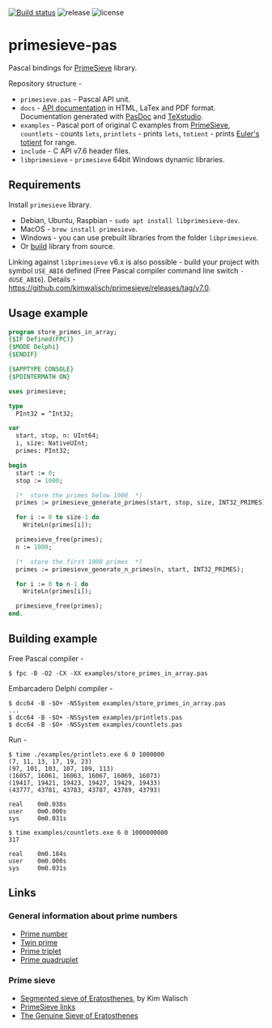 [![Build status](https://ci.appveyor.com/api/projects/status/github/JulStrat/primesieve-pas?svg=true)](https://ci.appveyor.com/project/JulStrat/primesieve-pas)
![release](https://img.shields.io/github/v/release/JulStrat/primesieve-pas.svg)
![license](https://img.shields.io/github/license/JulStrat/primesieve-pas)

# primesieve-pas

Pascal bindings for [PrimeSieve](https://github.com/kimwalisch/primesieve) library.

Repository structure - 
- `primesieve.pas` - Pascal API unit.
- `docs` - [API documentation](https://julstrat.github.io/primesieve-pas/) 
in HTML, LaTex and PDF format. 
Documentation generated with [PasDoc](https://github.com/pasdoc/pasdoc) and [TeXstudio](https://github.com/texstudio-org/texstudio).
- `examples` - Pascal port of original C examples from [PrimeSieve](https://github.com/kimwalisch/primesieve), 
`countlets` - counts `lets`, `printlets` - prints `lets`, `totient` - prints [Euler's totient](https://en.wikipedia.org/wiki/Euler%27s_totient_function) for range.
- `include` - C API v7.6 header files.
- `libprimesieve` - `primesieve` 64bit Windows dynamic libraries.

## Requirements

Install `primesieve` library.

- Debian, Ubuntu, Raspbian - `sudo apt install libprimesieve-dev`.
- MacOS - `brew install primesieve`.
- Windows - you can use prebuilt libraries from the folder `libprimesieve`.
- Or [build](https://github.com/kimwalisch/primesieve/blob/master/BUILD.md) library from source.

Linking against `libprimesieve` v6.x is also possible - 
build your project with symbol `USE_ABI6` defined 
(Free Pascal compiler command line switch `-dUSE_ABI6`).
Details - https://github.com/kimwalisch/primesieve/releases/tag/v7.0.

## Usage example

```Pascal
program store_primes_in_array;
{$IF Defined(FPC)}
{$MODE Delphi}
{$ENDIF}

{$APPTYPE CONSOLE}
{$POINTERMATH ON}

uses primesieve;

type
  PInt32 = ^Int32;

var
  start, stop, n: UInt64;
  i, size: NativeUInt;
  primes: PInt32;

begin
  start := 0;
  stop := 1000;

  (*  store the primes below 1000  *)
  primes := primesieve_generate_primes(start, stop, size, INT32_PRIMES);

  for i := 0 to size-1 do
    WriteLn(primes[i]);

  primesieve_free(primes);
  n := 1000;

  (*  store the first 1000 primes  *)
  primes := primesieve_generate_n_primes(n, start, INT32_PRIMES);

  for i := 0 to n-1 do
    WriteLn(primes[i]);

  primesieve_free(primes);
end.
```

## Building example

Free Pascal compiler - 

```Shell
$ fpc -B -O2 -CX -XX examples/store_primes_in_array.pas
```

Embarcadero Delphi compiler - 

```Shell
$ dcc64 -B -$O+ -NSSystem examples/store_primes_in_array.pas
...
$ dcc64 -B -$O+ -NSSystem examples/printlets.pas
$ dcc64 -B -$O+ -NSSystem examples/countlets.pas
```

Run - 

```Shell
$ time ./examples/printlets.exe 6 0 1000000
(7, 11, 13, 17, 19, 23)
(97, 101, 103, 107, 109, 113)
(16057, 16061, 16063, 16067, 16069, 16073)
(19417, 19421, 19423, 19427, 19429, 19433)
(43777, 43781, 43783, 43787, 43789, 43793)

real    0m0.038s
user    0m0.000s
sys     0m0.031s

$ time examples/countlets.exe 6 0 1000000000
317

real    0m0.184s
user    0m0.000s
sys     0m0.031s
```

## Links

### General information about prime numbers

- [Prime number](https://en.wikipedia.org/wiki/Prime_number)
- [Twin prime](https://en.wikipedia.org/wiki/Twin_prime)
- [Prime triplet](https://en.wikipedia.org/wiki/Prime_triplet)
- [Prime quadruplet](https://en.wikipedia.org/wiki/Prime_quadruplet)

### Prime sieve

- [Segmented sieve of Eratosthenes](https://github.com/kimwalisch/primesieve/wiki/Segmented-sieve-of-Eratosthenes), by Kim Walisch
- [PrimeSieve links](https://github.com/kimwalisch/primesieve/wiki/Links)
- [The Genuine Sieve of Eratosthenes](https://www.cs.hmc.edu/~oneill/papers/Sieve-JFP.pdf)
